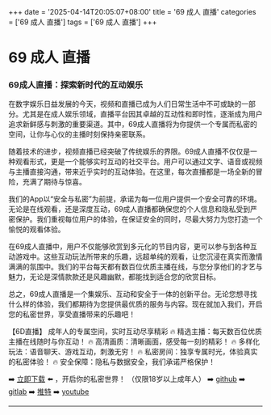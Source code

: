 +++
date = '2025-04-14T20:05:07+08:00'
title = '69 成人 直播'
categories = ['69 成人 直播']
tags = ['69 成人 直播']
+++

# 69 成人 直播

### 69成人直播：探索新时代的互动娱乐

在数字娱乐日益发展的今天，视频和直播已成为人们日常生活中不可或缺的一部分。尤其是在成人娱乐领域，直播平台因其卓越的互动性和即时性，逐渐成为用户追求新鲜感与刺激的重要渠道。其中，69成人直播将为你提供一个专属而私密的空间，让你与心仪的主播时刻保持亲密联系。

随着技术的进步，视频直播已经突破了传统娱乐的界限。69成人直播不仅仅是一种观看形式，更是一个能够实时互动的社交平台。用户可以通过文字、语音或视频与主播直接沟通，带来近乎实时的互动体验。在这里，每次直播都是一场全新的冒险，充满了期待与惊喜。

我们的App以“安全与私密”为前提，承诺为每一位用户提供一个安全可靠的环境。无论是在线观看，还是深度互动，69成人直播都确保您的个人信息和隐私受到严密保护。我们重视每位用户的体验，在保证安全的同时，尽最大努力为您打造一个愉悦的观看体验。

在69成人直播中，用户不仅能够欣赏到多元化的节目内容，更可以参与到各种互动游戏中。这些互动玩法所带来的乐趣，远超单纯的观看，让您沉浸在真实而激情满满的氛围中。我们的平台每天都有数百位优质主播在线，与您分享他们的才艺与魅力，无论是深情款款还是风趣幽默，都能找到适合您的欣赏目标。

总之，69成人直播是一个集娱乐、互动和安全于一体的创新平台。无论您想寻找什么样的体验，我们都期待为您提供最优质的服务与内容。现在就加入我们，开启您的私密世界，享受直播带来的乐趣吧！

【6D直播】
成年人的专属空间，实时互动尽享精彩
🔥 精选主播：每天数百位优质主播在线随时与你互动！
🔥 高清画质：清晰画面，感受每一刻的精彩！
🔥 多样化玩法：语音聊天、游戏互动，刺激无穷！
🔥 私密房间：独享专属时光，体验真实的私密体验！
🔥 安全保障：隐私与数据安全，我们承诺严格保护！

➡️ [立即下载](https://down123.s3.ap-east-1.amazonaws.com/down/down.html?channelCode=blog) ⬅️ ，开启你的私密世界！
（仅限18岁以上成年人）
➡️ [github](https://aldult-live.github.io/)
➡️ [gitlab](https://seo-09598d.gitlab.io/)
➡️ [推特](https://x.com/wegame33)
➡️ [youtube](https://www.youtube.com/@6Dlive)

---
